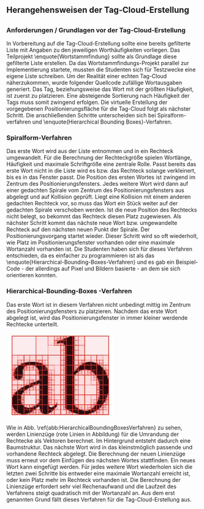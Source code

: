 ## Herangehensweisen der Tag-Cloud-Erstellung

## 

### Anforderungen / Grundlagen vor der Tag-Cloud-Erstellung

In Vorbereitung auf die Tag-Cloud-Erstellung sollte eine bereits gefilterte Liste mit Angaben zu den jeweiligen Worthäufigkeiten vorliegen. Das Teilprojekt \enquote{Wortstammfindung} sollte als Grundlage diese gefilterte Liste erstellen. Da das Wortstammfindungs-Projekt parallel zur Implementierung startete, mussten die Studenten sich für Testzwecke eine eigene Liste schreiben. Um der Realität einer echten Tag-Cloud näherzukommen, wurde folgender Quellcode zufällige Wortausgaben generiert.
Das Tag, beziehungsweise das Wort mit der größten Häufigkeit, ist zuerst zu platzieren. Eine absteigende Sortierung nach Häufigkeit der Tags muss somit zwingend erfolgen. 
Die virtuelle Erstellung der vorgegebenen Positionierungsfläche für die Tag-Cloud folgt als nächster Schritt. Die anschließenden Schritte unterscheiden sich bei Spiralform-verfahren und \enquote{Hierarchical Bounding Boxes}-Verfahren. 

### Spiralform-Verfahren

Das erste Wort wird aus der Liste entnommen und in ein Rechteck umgewandelt. Für die Berechnung der Rechteckgröße spielen Wortlänge, Häufigkeit und maximale Schriftgröße eine zentrale Rolle. 
Passt bereits das erste Wort nicht in die Liste wird es bzw. das Rechteck solange verkleinert, bis es in das Fenster passt. Die Position des ersten Wortes ist zwingend im Zentrum des Positionierungsfensters. Jedes weitere Wort wird dann auf einer gedachten Spirale vom Zentrum des Positionierungsfensters aus abgelegt und auf Kollision geprüft. Liegt eine Kollision mit einem anderen gedachten Rechteck vor, so muss das Wort ein Stück weiter auf der gedachten Spirale verschoben werden. Ist die neue Position des Rechtecks nicht belegt, so bekommt das Rechteck diesen Platz zugewiesen. Als nächster Schritt kommt das nächste neue Wort bzw. umgewandelte Rechteck auf den nächsten neuen Punkt der Spirale. Der Positionierungsvorgang startet wieder. Dieser Schritt wird so oft wiederholt, wie Platz im Positionierungsfenster vorhanden oder eine maximale Wortanzahl vorhanden ist. 
Die Studenten haben sich für dieses Verfahren entschieden, da es einfacher zu programmieren ist als das \enquote{Hierarchical-Bounding-Boxes-Verfahren} und es gab ein Beispiel-Code - der allerdings auf Pixel und Bildern basierte - an dem sie sich orientieren konnten. 


### Hierarchical-Bounding-Boxes -Verfahren

Das erste Wort ist in diesem Verfahren nicht unbedingt mittig im Zentrum des Positionierungsfensters zu platzieren. Nachdem das erste Wort abgelegt ist, wird das Positionierungsfenster in immer kleiner werdende Rechtecke unterteilt. 

![\label{abb:HierarchicalBoundingBoxesVerfahren} Hierarchical-Bounding-Boxes: Aufteilung der Positionierungsfläche in Rechtecke](img/HierarchicalBoundingBoxesVerfahren.jpg)

Wie in Abb. \ref{abb:HierarchicalBoundingBoxesVerfahren} zu sehen, werden Linienzüge (rote Linien in Abbildung) für die Umrandung der Rechtecke als Vektoren berechnet. Im Hintergrund entsteht dadurch eine Baumstruktur. Das nächste Wort wird in das kleinstmöglich passende und vorhandene Rechteck abgelegt. Die Berechnung der neuen Linienzüge muss erneut vor dem Einfügen des nächsten Wortes stattfinden. Ein neues Wort kann eingefügt werden. Für jedes weitere Wort wiederholen sich die letzten zwei Schritte bis entweder eine maximale Wortanzahl erreicht ist, oder kein Platz mehr im Rechteck vorhanden ist. 
Die Berechnung der Linienzüge erfordert sehr viel Rechenaufwand und die Laufzeit des Verfahrens steigt quadratisch mit der Wortanzahl an. Aus dem erst genannten Grund fällt dieses Verfahren für die Tag-Cloud-Erstellung aus. 
